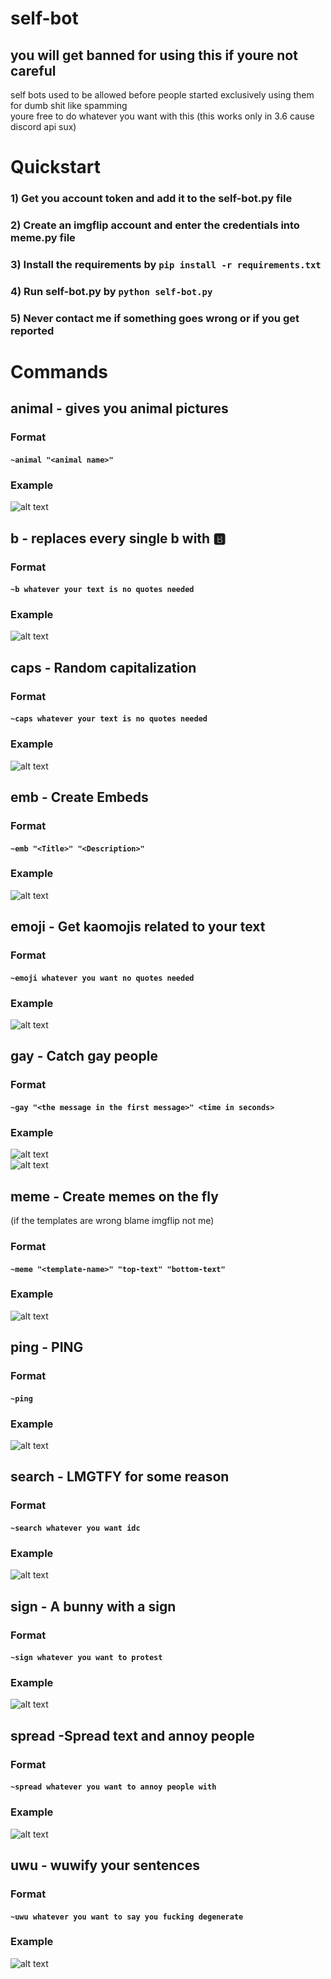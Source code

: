 # self-bot  
## you will get banned for using this if youre not careful  
self bots used to be allowed before people started exclusively using them for dumb shit like spamming   
youre free to do whatever you want with this (this works only in 3.6 cause discord api sux)  

# Quickstart 

### 1) Get you account token and add it to the self-bot.py file

### 2) Create an imgflip account and enter the credentials into meme.py file

### 3) Install the requirements by ```pip install -r requirements.txt```  

### 4) Run self-bot.py by ```python self-bot.py```

### 5) Never contact me if something goes wrong or if you get reported

# Commands  
## animal - gives you animal pictures  
### Format  
#### ```~animal "<animal name>"```  
### Example  
![alt text](https://cdn.discordapp.com/attachments/747433945884393482/747433962384785469/unknown.png)  
  
## b - replaces every single b with 🅱️  
  
### Format  
#### ```~b whatever your text is no quotes needed```  
### Example  
![alt text](https://cdn.discordapp.com/attachments/747433945884393482/747434147567501312/unknown.png)  
  
## caps - Random capitalization   
  
### Format  
#### ```~caps whatever your text is no quotes needed```  
### Example  
![alt text](https://cdn.discordapp.com/attachments/747433945884393482/747434299321745568/unknown.png)  
  
## emb - Create Embeds    
  
### Format  
#### ```~emb "<Title>" "<Description>"```  
### Example  
![alt text](https://cdn.discordapp.com/attachments/747433945884393482/747434460542402570/unknown.png)  
  
## emoji - Get kaomojis related to your text   
  
### Format  
#### ```~emoji whatever you want no quotes needed```  
### Example   
![alt text](https://cdn.discordapp.com/attachments/747433945884393482/747434629925175376/unknown.png)  
  
## gay - Catch gay people  
  
### Format  
#### ```~gay "<the message in the first message>" <time in seconds>```  
### Example  
![alt text](https://cdn.discordapp.com/attachments/747433945884393482/747434817834057748/unknown.png)  
![alt text](https://cdn.discordapp.com/attachments/747433945884393482/747434870569173053/unknown.png)  
  
## meme - Create memes on the fly   
(if the templates are wrong blame imgflip not me)  
  
### Format  
#### ```~meme "<template-name>" "top-text" "bottom-text"```  
### Example  
![alt text](https://cdn.discordapp.com/attachments/747433945884393482/747435100324757614/unknown.png)  
  
## ping - PING   
  
### Format  
#### ```~ping```  
### Example  
![alt text](https://cdn.discordapp.com/attachments/747433945884393482/747435231824576664/unknown.png)  
  
  
## search - LMGTFY for some reason  
  
### Format  
#### ```~search whatever you want idc```  
### Example  
![alt text](https://cdn.discordapp.com/attachments/747433945884393482/747436011801542716/unknown.png)  
  
## sign - A bunny with a sign  
  
### Format  
#### ```~sign whatever you want to protest```  
### Example  
![alt text](https://cdn.discordapp.com/attachments/747433945884393482/747436184191500308/unknown.png)  
  
## spread -Spread text and annoy people  
  
### Format  
#### ```~spread whatever you want to annoy people with```  
### Example  
![alt text](https://cdn.discordapp.com/attachments/747433945884393482/747436338508333127/unknown.png)  
  
## uwu - wuwify your sentences  
### Format  
#### ```~uwu whatever you want to say you fucking degenerate```  
### Example  
![alt text](https://cdn.discordapp.com/attachments/747433945884393482/747436509212442694/unknown.png)  
  
